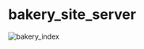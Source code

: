 # bakery_site_server
![bakery_index](https://user-images.githubusercontent.com/59727077/188304804-9e4a3ec1-541a-4abe-8241-b46e6cf28ed6.png)
